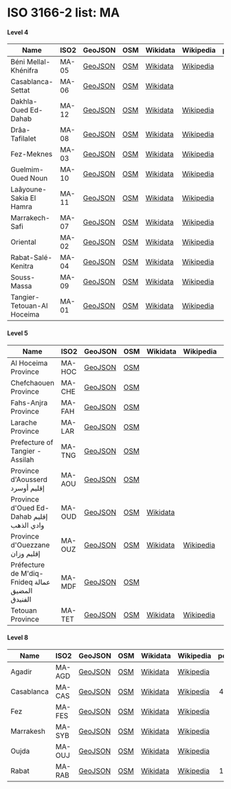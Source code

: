 # ISO 3166-2 list: MA


#### Level 4
Name | ISO2 | GeoJSON | OSM | Wikidata | Wikipedia | population 
--- | --- | --- | --- | --- | --- | --: 
Béni Mellal-Khénifra | MA-05 | [GeoJSON](../../geojson/q8/iso2/MA/MA-05.geojson) | [OSM](https://www.openstreetmap.org/relation/4734547) | [Wikidata](https://www.wikidata.org/wiki/Q19953016) | [Wikipedia](http://en.wikipedia.org/wiki/fr%3AB%C3%A9ni%20Mellal-Kh%C3%A9nifra) | 
Casablanca-Settat | MA-06 | [GeoJSON](../../geojson/q8/iso2/MA/MA-06.geojson) | [OSM](https://www.openstreetmap.org/relation/2424085) | [Wikidata](https://www.wikidata.org/wiki/Q19843788) |  | 
Dakhla-Oued Ed-Dahab | MA-12 | [GeoJSON](../../geojson/q8/iso2/MA/MA-12.geojson) | [OSM](https://www.openstreetmap.org/relation/3406823) | [Wikidata](https://www.wikidata.org/wiki/Q21235104) | [Wikipedia](http://en.wikipedia.org/wiki/en%3ADakhla-Oued%20Ed-Dahab) | 142,955
Drâa-Tafilalet | MA-08 | [GeoJSON](../../geojson/q8/iso2/MA/MA-08.geojson) | [OSM](https://www.openstreetmap.org/relation/2424034) | [Wikidata](https://www.wikidata.org/wiki/Q19950954) | [Wikipedia](http://en.wikipedia.org/wiki/fr%3ADr%C3%A2a-Tafilalet) | 
Fez-Meknes | MA-03 | [GeoJSON](../../geojson/q8/iso2/MA/MA-03.geojson) | [OSM](https://www.openstreetmap.org/relation/4730909) | [Wikidata](https://www.wikidata.org/wiki/Q19951027) | [Wikipedia](http://en.wikipedia.org/wiki/fr%3AF%C3%A8s-Mekn%C3%A8s) | 
Guelmim-Oued Noun | MA-10 | [GeoJSON](../../geojson/q8/iso2/MA/MA-10.geojson) | [OSM](https://www.openstreetmap.org/relation/2424040) | [Wikidata](https://www.wikidata.org/wiki/Q19951051) | [Wikipedia](http://en.wikipedia.org/wiki/ar%3A%D8%AC%D9%87%D8%A9%20%D9%83%D9%84%D9%85%D9%8A%D9%85%20%D9%88%D8%A7%D8%AF%20%D9%86%D9%88%D9%86) | 
Laâyoune-Sakia El Hamra | MA-11 | [GeoJSON](../../geojson/q8/iso2/MA/MA-11.geojson) | [OSM](https://www.openstreetmap.org/relation/2424260) | [Wikidata](https://www.wikidata.org/wiki/Q19951088) | [Wikipedia](http://en.wikipedia.org/wiki/en%3ALa%C3%A2youne-Boujdour-Sakia%20El%20Hamra) | 
Marrakech-Safi | MA-07 | [GeoJSON](../../geojson/q8/iso2/MA/MA-07.geojson) | [OSM](https://www.openstreetmap.org/relation/2424086) | [Wikidata](https://www.wikidata.org/wiki/Q19951125) | [Wikipedia](http://en.wikipedia.org/wiki/en%3AMarrakech-Safi) | 4,520,569
Oriental | MA-02 | [GeoJSON](../../geojson/q8/iso2/MA/MA-02.geojson) | [OSM](https://www.openstreetmap.org/relation/1719443) | [Wikidata](https://www.wikidata.org/wiki/Q23048167) | [Wikipedia](http://en.wikipedia.org/wiki/fr%3AOriental%20%28Maroc%29) | 
Rabat-Salé-Kenitra | MA-04 | [GeoJSON](../../geojson/q8/iso2/MA/MA-04.geojson) | [OSM](https://www.openstreetmap.org/relation/4730737) | [Wikidata](https://www.wikidata.org/wiki/Q19951239) | [Wikipedia](http://en.wikipedia.org/wiki/fr%3ARabat-Sal%C3%A9-K%C3%A9nitra) | 
Souss-Massa | MA-09 | [GeoJSON](../../geojson/q8/iso2/MA/MA-09.geojson) | [OSM](https://www.openstreetmap.org/relation/2424036) | [Wikidata](https://www.wikidata.org/wiki/Q20652586) | [Wikipedia](http://en.wikipedia.org/wiki/fr%3ASouss-Massa) | 
Tangier-Tetouan-Al Hoceima | MA-01 | [GeoJSON](../../geojson/q8/iso2/MA/MA-01.geojson) | [OSM](https://www.openstreetmap.org/relation/1592819) | [Wikidata](https://www.wikidata.org/wiki/Q19951300) | [Wikipedia](http://en.wikipedia.org/wiki/fr%3ATanger-T%C3%A9touan-Al%20Hoce%C3%AFma) | 


#### Level 5
Name | ISO2 | GeoJSON | OSM | Wikidata | Wikipedia | population 
--- | --- | --- | --- | --- | --- | --: 
Al Hoceima Province | MA-HOC | [GeoJSON](../../geojson/q8/iso2/MA/MA-HOC.geojson) | [OSM](https://www.openstreetmap.org/relation/1708846) |  |  | 
Chefchaouen Province | MA-CHE | [GeoJSON](../../geojson/q8/iso2/MA/MA-CHE.geojson) | [OSM](https://www.openstreetmap.org/relation/1708828) |  |  | 
Fahs-Anjra Province | MA-FAH | [GeoJSON](../../geojson/q8/iso2/MA/MA-FAH.geojson) | [OSM](https://www.openstreetmap.org/relation/2504444) |  |  | 
Larache Province | MA-LAR | [GeoJSON](../../geojson/q8/iso2/MA/MA-LAR.geojson) | [OSM](https://www.openstreetmap.org/relation/1708821) |  |  | 
Prefecture of Tangier - Assilah | MA-TNG | [GeoJSON](../../geojson/q8/iso2/MA/MA-TNG.geojson) | [OSM](https://www.openstreetmap.org/relation/1707940) |  |  | 
Province d'Aousserd إقليم أوسرد | MA-AOU | [GeoJSON](../../geojson/q8/iso2/MA/MA-AOU.geojson) | [OSM](https://www.openstreetmap.org/relation/3406821) |  |  | 
Province d'Oued Ed-Dahab إقليم وادي الذهب | MA-OUD | [GeoJSON](../../geojson/q8/iso2/MA/MA-OUD.geojson) | [OSM](https://www.openstreetmap.org/relation/3406822) | [Wikidata](https://www.wikidata.org/wiki/Q2410368) |  | 126,765
Province d'Ouezzane إقليم وزان | MA-OUZ | [GeoJSON](../../geojson/q8/iso2/MA/MA-OUZ.geojson) | [OSM](https://www.openstreetmap.org/relation/3545758) | [Wikidata](https://www.wikidata.org/wiki/Q3408330) | [Wikipedia](http://en.wikipedia.org/wiki/fr%3AProvince%20d%27Ouezzane) | 
Préfecture de M'diq-Fnideq عمالة المضيق الفنيدق | MA-MDF | [GeoJSON](../../geojson/q8/iso2/MA/MA-MDF.geojson) | [OSM](https://www.openstreetmap.org/relation/3681825) |  |  | 
Tetouan Province | MA-TET | [GeoJSON](../../geojson/q8/iso2/MA/MA-TET.geojson) | [OSM](https://www.openstreetmap.org/relation/1707958) | [Wikidata](https://www.wikidata.org/wiki/Q1257443) | [Wikipedia](http://en.wikipedia.org/wiki/fr%3AProvince%20de%20T%C3%A9touan) | 


#### Level 8
Name | ISO2 | GeoJSON | OSM | Wikidata | Wikipedia | population 
--- | --- | --- | --- | --- | --- | --: 
Agadir | MA-AGD | [GeoJSON](../../geojson/q8/iso2/MA/MA-AGD.geojson) | [OSM](https://www.openstreetmap.org/relation/2529624) | [Wikidata](https://www.wikidata.org/wiki/Q170525) | [Wikipedia](http://en.wikipedia.org/wiki/ar%3A%D8%A3%D9%83%D8%A7%D8%AF%D9%8A%D8%B1) | 421,844
Casablanca | MA-CAS | [GeoJSON](../../geojson/q8/iso2/MA/MA-CAS.geojson) | [OSM](https://www.openstreetmap.org/relation/4072985) | [Wikidata](https://www.wikidata.org/wiki/Q7903) | [Wikipedia](http://en.wikipedia.org/wiki/ar%3A%D8%A7%D9%84%D8%AF%D8%A7%D8%B1%20%D8%A7%D9%84%D8%A8%D9%8A%D8%B6%D8%A7%D8%A1) | 4,370,000
Fez | MA-FES | [GeoJSON](../../geojson/q8/iso2/MA/MA-FES.geojson) | [OSM](https://www.openstreetmap.org/relation/2799557) | [Wikidata](https://www.wikidata.org/wiki/Q80985) | [Wikipedia](http://en.wikipedia.org/wiki/ar%3A%D9%81%D8%A7%D8%B3) | 70,592
Marrakesh | MA-SYB | [GeoJSON](../../geojson/q8/iso2/MA/MA-SYB.geojson) | [OSM](https://www.openstreetmap.org/relation/2799538) | [Wikidata](https://www.wikidata.org/wiki/Q101625) | [Wikipedia](http://en.wikipedia.org/wiki/ar%3A%D9%85%D8%B1%D8%A7%D9%83%D8%B4) | 928,850
Oujda | MA-OUJ | [GeoJSON](../../geojson/q8/iso2/MA/MA-OUJ.geojson) | [OSM](https://www.openstreetmap.org/relation/2527998) | [Wikidata](https://www.wikidata.org/wiki/Q193802) | [Wikipedia](http://en.wikipedia.org/wiki/ar%3A%D9%88%D8%AC%D8%AF%D8%A9) | 551,767
Rabat | MA-RAB | [GeoJSON](../../geojson/q8/iso2/MA/MA-RAB.geojson) | [OSM](https://www.openstreetmap.org/relation/2799215) | [Wikidata](https://www.wikidata.org/wiki/Q3551) | [Wikipedia](http://en.wikipedia.org/wiki/fr%3ARabat) | 1,628,000
